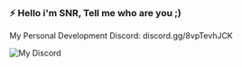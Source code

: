 ### ⚡ Hello i'm SNR, Tell me who are you ;)

My Personal Development Discord: discord.gg/8vpTevhJCK

![My Discord](https://discord-readme-badge.vercel.app/api?id=657296742848397346)
<!--
**sonerbeyss/sonerbeyss** is a ✨ _special_ ✨ repository because its `README.md` (this file) appears on your GitHub profile.

Here are some ideas to get you started:

- 🔭 I’m currently working on ...
- 🌱 I’m currently learning ...
- 👯 I’m looking to collaborate on ...
- 🤔 I’m looking for help with ...
- 💬 Ask me about ...
- 📫 How to reach me: ...
- 😄 Pronouns: ...
- ⚡ Fun fact: ...
-->
